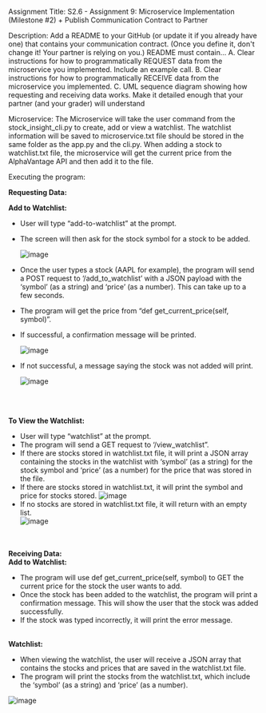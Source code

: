 Assignment Title:
S2.6 - Assignment 9: Microservice Implementation (Milestone #2) + Publish Communication Contract to Partner

Description:
Add a README to your GitHub (or update it if you already have one) that contains your communication contract. (Once you define it, don't change it! Your partner is relying on you.) README must contain...
    A.	Clear instructions for how to programmatically REQUEST data from the microservice you implemented. Include an example call.
    B.	Clear instructions for how to programmatically RECEIVE data from the microservice you implemented.
    C.	UML sequence diagram showing how requesting and receiving data works. Make it detailed enough that your partner (and your grader)             will understand

Microservice:
The Microservice will take the user command from the stock_insight_cli.py to create, add or view a watchlist. The watchlist information will be saved to microservice.txt file should be stored in the same folder as the app.py and the cli.py. When adding a stock to watchlist.txt file, the microservice will get the current price from the AlphaVantage API and then add it to the file.

Executing the program:

<b>Requesting Data:</b>
   
<b>Add to Watchlist:</b>
- User will type “add-to-watchlist” at the prompt.
- The screen will then ask for the stock symbol for a stock to be added.
  
    ![image](https://github.com/Sirryda/CS361-Joshua/assets/1214872/84958d37-51d5-406d-9687-5864c71b3902)
- Once the user types a stock (AAPL for example), the program will send a POST request to ‘/add_to_watchlist’ with a JSON payload with         the ‘symbol’ (as a string) and ‘price’ (as a number). This can take up to a few seconds.
- The program will get the price from “def get_current_price(self, symbol)”.
- If successful, a confirmation message will be printed.
  
  ![image](https://github.com/Sirryda/CS361-Joshua/assets/1214872/a805ed56-b866-4895-a315-023b1ee4190b)
- If not successful, a message saying the stock was not added will print.
 
    ![image](https://github.com/Sirryda/CS361-Joshua/assets/1214872/1d03f899-62cf-4efb-ac2d-13091615adb1)

<br>
<br>

<b>To View the Watchlist:</b>

- User will type “watchlist” at the prompt.
- The program will send a GET request to ‘/view_watchlist”.
- If there are stocks stored in watchlist.txt file, it will print a JSON array containing the stocks in the watchlist with ‘symbol’ (as a string) for the stock symbol and ‘price’ (as a number) for the price that was stored in the file.
- If there are stocks stored in watchlist.txt, it will print the symbol and price for stocks stored.
  ![image](https://github.com/Sirryda/CS361-Joshua/assets/1214872/af6c38d7-e94f-47c2-8856-28eca827cb97)
- If no stocks are stored in watchlist.txt file, it will return with an empty list.  
  ![image](https://github.com/Sirryda/CS361-Joshua/assets/1214872/2fc5f70b-7672-41c7-98af-416c9108f8c2)

<br>
<br>
<b>Receiving Data:</b>
<br>
<b>Add to Watchlist:</b>

- The program will use def get_current_price(self, symbol) to GET the current price for the stock the user wants to add.
- Once the stock has been added to the watchlist, the program will print a confirmation message. This will show the user that the stock was added successfully.
- If the stock was typed incorrectly, it will print the error message.

<br>
<b>Watchlist:</b>

- When viewing the watchlist, the user will receive a JSON array that contains the stocks and prices that are saved in the watchlist.txt file.
- The program will print the stocks from the watchlist.txt, which include the ‘symbol’ (as a string) and ‘price’ (as a number).


![image](https://github.com/Sirryda/CS361-Joshua/assets/1214872/531605bf-a8c4-45a0-988a-e01de10a04ba)

